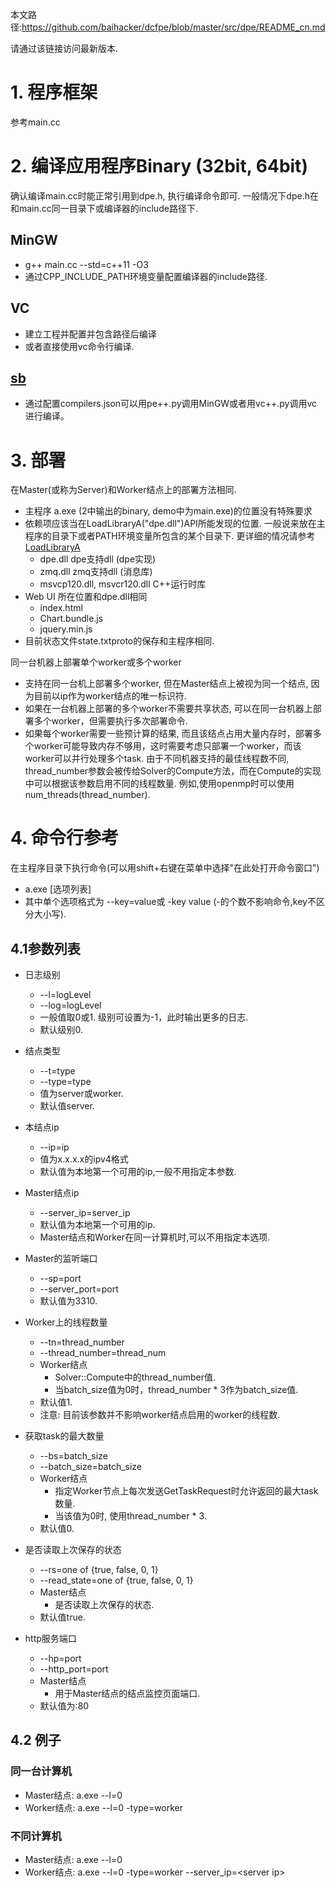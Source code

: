 本文路径:https://github.com/baihacker/dcfpe/blob/master/src/dpe/README_cn.md

请通过该链接访问最新版本.

# 1. 程序框架
参考main.cc

# 2. 编译应用程序Binary (32bit, 64bit)
确认编译main.cc时能正常引用到dpe.h, 执行编译命令即可. 一般情况下dpe.h在和main.cc同一目录下或编译器的include路径下.
## MinGW
* g++ main.cc --std=c++11 -O3
* 通过CPP_INCLUDE_PATH环境变量配置编译器的include路径.

## VC
* 建立工程并配置并包含路径后编译
* 或者直接使用vc命令行编译.

## [sb](https://github.com/baihacker/sb)
* 通过配置compilers.json可以用pe++.py调用MinGW或者用vc++.py调用vc进行编译。

# 3. 部署
在Master(或称为Server)和Worker结点上的部署方法相同.
* 主程序 a.exe (2中输出的binary, demo中为main.exe)的位置没有特殊要求
* 依赖项应该当在LoadLibraryA("dpe.dll")API所能发现的位置. 一般说来放在主程序的目录下或者PATH环境变量所包含的某个目录下. 更详细的情况请参考[LoadLibraryA](https://docs.microsoft.com/en-us/windows/win32/api/libloaderapi/nf-libloaderapi-loadlibrarya#parameters)
  * dpe.dll dpe支持dll (dpe实现)
  * zmq.dll zmq支持dll (消息库)
  * msvcp120.dll, msvcr120.dll C++运行时库
* Web UI 所在位置和dpe.dll相同
  * index.html
  * Chart.bundle.js
  * jquery.min.js
* 目前状态文件state.txtproto的保存和主程序相同.

同一台机器上部署单个worker或多个worker
* 支持在同一台机上部署多个worker, 但在Master结点上被视为同一个结点, 因为目前以ip作为worker结点的唯一标识符.
* 如果在一台机器上部署的多个worker不需要共享状态, 可以在同一台机器上部署多个worker，但需要执行多次部署命令.
* 如果每个worker需要一些预计算的结果, 而且该结点占用大量内存时，部署多个worker可能导致内存不够用，这时需要考虑只部署一个worker，而该worker可以并行处理多个task. 由于不同机器支持的最佳线程数不同, thread_number参数会被传给Solver的Compute方法，而在Compute的实现中可以根据该参数启用不同的线程数量. 例如,使用openmp时可以使用num_threads(thread_number).

# 4. 命令行参考
在主程序目录下执行命令(可以用shift+右键在菜单中选择"在此处打开命令窗口")
 * a.exe [选项列表]
 * 其中单个选项格式为 --key=value或 -key value (-的个数不影响命令,key不区分大小写).

## 4.1参数列表
* 日志级别
  * --l=logLevel
  * --log=logLevel
  * 一般值取0或1. 级别可设置为-1，此时输出更多的日志.
  * 默认级别0.

* 结点类型
  * --t=type
  * --type=type
  * 值为server或worker.
  * 默认值server.

* 本结点ip
  * --ip=ip
  * 值为x.x.x.x的ipv4格式
  * 默认值为本地第一个可用的ip,一般不用指定本参数.

* Master结点ip
  * --server_ip=server_ip
  * 默认值为本地第一个可用的ip.
  * Master结点和Worker在同一计算机时,可以不用指定本选项.

* Master的监听端口
  * --sp=port
  * --server_port=port
  * 默认值为3310.

* Worker上的线程数量
  * --tn=thread_number
  * --thread_number=thread_num
  * Worker结点
     * Solver::Compute中的thread_number值.
     * 当batch_size值为0时，thread_number * 3作为batch_size值.
  * 默认值1.
  * 注意: 目前该参数并不影响worker结点启用的worker的线程数.

* 获取task的最大数量
  * --bs=batch_size
  * --batch_size=batch_size
  * Worker结点
    * 指定Worker节点上每次发送GetTaskRequest时允许返回的最大task数量.
    * 当该值为0时, 使用thread_number * 3.
  * 默认值0.

* 是否读取上次保存的状态
  * --rs=one of {true, false, 0, 1}
  * --read_state=one of {true, false, 0, 1}
  * Master结点
    * 是否读取上次保存的状态.
  * 默认值true.

* http服务端口
  * --hp=port
  * --http_port=port
  * Master结点
    * 用于Master结点的结点监控页面端口.
  * 默认值为:80

## 4.2 例子
### 同一台计算机
* Master结点: a.exe --l=0
* Worker结点: a.exe --l=0 -type=worker

### 不同计算机
* Master结点: a.exe --l=0
* Worker结点: a.exe --l=0 -type=worker --server_ip=\<server ip\>
